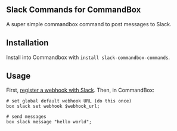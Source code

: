 Slack Commands for CommandBox
-----------------------------

A super simple commandbox command to post messages to Slack.

## Installation

Install into Commandbox with `install slack-commandbox-commands`.

## Usage

First, [register a webhook with Slack](https://slack.com/apps/A0F7XDUAZ-incoming-webhooks). Then, in CommandBox:

```
# set global default webhook URL (do this once)
box slack set webhook $webhook_url;

# send messages
box slack message "hello world";
```
